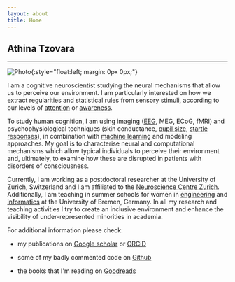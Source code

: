 ```yaml
---
layout: about
title: Home
---
```


## Athina Tzovara
---

![Photo](https://raw.githubusercontent.com/aath0/aath0.github.io/master/mm.jpeg){:style="float:left; margin: 0px 0px;"}

I am a cognitive neuroscientist studying the neural mechanisms that allow us to perceive our environment. 
	I am particularly interested on how we extract regularities and statistical rules from sensory stimuli, according to our
		levels of <a href="http://www.mitpressjournals.org/doi/abs/10.1162/jocn_a_00835?url_ver=Z39.88-2003&rfr_id=ori:rid:crossref.org&rfr_dat=cr_pub%3dpubmed#.WRtlJxOGPOQ">attention</a>
		or <a href="https://academic.oup.com/brain/article-lookup/doi/10.1093/brain/awv041">awareness</a>. 
		
		
		
To study human cognition, I am using imaging (<a href = "http://www.tandfonline.com/doi/abs/10.1080/87565641.2011.636851">EEG</a>, MEG, ECoG, fMRI) and psychophysiological techniques (skin conductance, <a href = "http://onlinelibrary.wiley.com/doi/10.1111/psyp.12801/full">pupil size</a>, <a href = "http://onlinelibrary.wiley.com/doi/10.1111/psyp.12775/full">startle responses</a>), in combination with <a href = "http://www.sciencedirect.com/science/article/pii/S0031320311001440">machine learning</a> and modeling approaches. My goal is to characterise neural and computational mechanisms which allow typical individuals to perceive their environment and, ultimately, to examine how these are disrupted in patients with disorders of consciousness.

Currently, I am working as a postdoctoral researcher at the University of Zurich, Switzerland and I am affiliated to the 
<a href ="http://www.neuroscience.uzh.ch/en.html">Neuroscience Centre Zurich</a>. Additionally, I am teaching in summer schools for women in <a href = "https://www.ingenieurinnen-sommeruni.de/en/summer2017/index.php">engineering</a> and <a href = "https://www.informatica-feminale.de/eng/home-en/">informatics</a> at the University of Bremen, Germany.
In all my research and teaching activities I try to create an inclusive environment and enhance the visibility of under-represented minorities in academia.

For additional information please check:

* my publications on <a href = "https://scholar.google.ch/citations?user=XdOdIKYAAAAJ&hl=en">Google scholar</a> or 
			<a href = "http://orcid.org/0000-0002-7588-1418?lang=en">ORCiD</a>
			
* some of my badly commented code on <a href = "https://github.com/aath0">Github</a>

* the books that I'm reading on <a href = "https://www.goodreads.com/user/show/3614063-athina">Goodreads</a>


